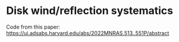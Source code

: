 
# Disk wind/reflection systematics

Code from this paper: https://ui.adsabs.harvard.edu/abs/2022MNRAS.513..551P/abstract
